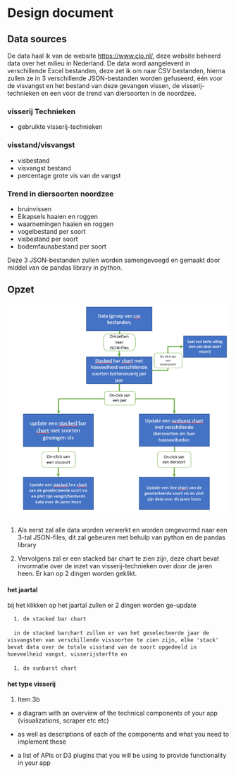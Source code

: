 # Design document

## Data sources
De data haal ik van de website https://www.clo.nl/, deze website beheerd data over het milieu in Nederland. De data word aangeleverd in verschillende Excel bestanden, deze zet ik om naar CSV bestanden, hierna zullen ze in 3 verschillende JSON-bestanden worden gefuseerd, één voor de visvangst en het bestand van deze gevangen vissen, de visserij-technieken en een voor de trend van diersoorten in de noordzee.

### visserij Technieken
 * gebruikte visserij-technieken

### visstand/visvangst
* visbestand
* visvangst bestand
* percentage grote vis van de vangst

### Trend in diersoorten noordzee
* bruinvissen
* Eikapsels haaien en roggen
* waarnemingen haaien en roggen
* vogelbestand per soort
* visbestand per soort
* bodemfaunabestand per soort

Deze 3 JSON-bestanden zullen worden samengevoegd en gemaakt door middel van de pandas library in python.

## Opzet
![Diagram](/images/schema.PNG)

1. Als eerst zal alle data worden verwerkt en worden omgevormd naar een 3-tal JSON-files, dit zal gebeuren met behulp van python en de pandas library

1. Vervolgens zal er een stacked bar chart te zien zijn, deze chart bevat invormatie over de inzet van visserij-technieken over door de jaren heen. Er kan op 2 dingen worden geklikt.

#### het jaartal
bij het klikken op het jaartal zullen er 2 dingen worden ge-update

      1. de stacked bar chart
      
      in de stacked barchart zullen er van het geselecteerde jaar de visvangsten van verschillende vissoorten te zien zijn, elke 'stack' bevat data over de totale visstand van de soort opgedeeld in hoeveelheid vangst, visserijsterfte en

      1. de sunburst chart

#### het type visserij
1. Item 3b
<!-- is de diagram goed? -->
* a diagram with an overview of the technical components of your app (visualizations, scraper etc etc)

* as well as descriptions of each of the components and what you need to implement these
<!-- componenten beschrijven goed in diagram? -->

* a list of APIs or D3 plugins that you will be using to provide functionality in your app
<!-- bv een geojson plugin?  -->
